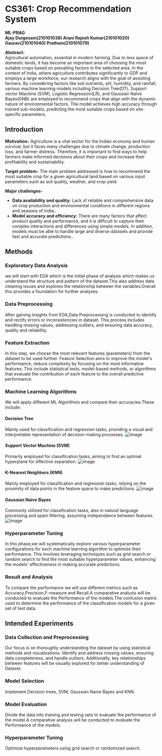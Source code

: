 # CS361: Crop Recommendation System

**ML-PRAG**  
**Ajay Durgesam(210101038)  Arani Rajesh Kumar(210101020)  Gaurav(210101040)  Pratham(210101079)**

**Abstract:**  
Agricultural automation, essential in modern farming. Due to less space of domestic lands, it has become an important area of choosing the most suitable crops based on prevailing factors in the selected area. In the context of India, where agriculture contributes significantly to GDP and employs a large workforce, our research aligns with the goal of assisting farmers. By considering factors like soil nutrients, pH, humidity, and rainfall, various machine learning models including Decision Tree(DT), Support vector Machine (SVM), Logistic Regression(LR), and Gaussian Naïve Bayes(GNB) are employed to recommend crops that align with the dynamic nature of environmental factors. The model achieves high accuracy through trained sub-models, predicting the most suitable crops based on site-specific parameters. 

## Introduction

**Motivation-** Agriculture is a vital sector for the Indian economy and human survival, but it faces many challenges due to climate change, production loss, and farmer distress. Therefore, it is important to find ways to help farmers make informed decisions about their crops and increase their profitability and sustainability.

**Target problem-** The main problem addressed is how to recommend the most suitable crop for a given agricultural land based on various input parameters such as soil quality, weather, and crop yield.

**Major challenges-** 

- **Data availability and quality:** Lack of reliable and comprehensive data on crop production and environmental conditions in different regions and seasons of India..
- **Model accuracy and efficiency:** There are many factors that affect product quality and performance, and it is difficult to capture their complex interactions and differences using simple models. In addition, models must be able to handle large and diverse datasets and provide fast and accurate predictions..

## Methods

### Exploratory Data Analysis
we will start with EDA which is the initial phase of analysis which makes us understand the structure and pattern of the dataset.This also address data cleaning issues and explores the relationship between the variables.Overall this provides a foundation for further analyses.

### Data Preprocessing
After gaining insights from EDA,Data Preprocessing is conducted to identify and rectify errors or inconsistencies in dataset. This process includes handling missing values, addressing outliers, and ensuring data accuracy, quality and reliability.

### Feature Extraction
In this step, we choose the most relevant features (parameters) from the dataset to be used further. Feature Selection aims to improve the model's performance, reduce complexity by focusing on the most informative features. This include statistical tests, model-based methods, or algorithms that evaluate the contribution of each feature to the overall predictive performance.

### Machine Learning Algorithms
We will apply different ML Algorithms and compare their accuracies.These include:

#### Decision Tree
Mainly used for classification and regression tasks, providing a visual and interpretable representation of decision-making processes.
![image](https://github.com/Ajay-durgesam/ML-PRAG_Project/assets/114494331/58601ec5-0a78-4d9f-b855-5bb288ccd4bd)

#### Support Vector Machine (SVM)
Primarily employed for classification tasks, aiming to find an optimal hyperplane for effective separation.
![image](https://github.com/Ajay-durgesam/ML-PRAG_Project/assets/114494331/55e17e35-57f6-4420-a439-0fe3bbb28eed)

#### K-Nearest Neighbors (KNN)
Mainly employed for classification and regression tasks, relying on the proximity of data points in the feature space to make predictions.
![image](https://github.com/Ajay-durgesam/ML-PRAG_Project/assets/114494331/9ace09a4-a6f0-4113-b4b8-a500e1bf00cf)

#### Gaussian Naive Bayes
Commonly utilized for classification tasks, also in natural language processing and spam filtering, assuming independence between features.
![image](https://github.com/Ajay-durgesam/ML-PRAG_Project/assets/114494331/33ec61ba-5138-4cb7-a26e-9f19d49f4acc)

### Hyperparameter Tuning
In this phase,we will systematically explore various hyperparameter configurations for each machine learning algorithm to optimize their performance. This involves leveraging techniques such as grid search or random search to find the most suitable hyperparameter values, enhancing the models' effectiveness in making accurate predictions.

### Result and Analysis
To compare the performance we will use different metrics such as Accuracy,Precision,F-measure and Recall.A comparative analysis will be conducted to evaluate the Performance of the models.The confusion matrix used to determine the performance of the classification models for a given set of test data.

## Intended Experiments

### Data Collection and Preprocessing
Our focus is on thoroughly understanding the dataset by using statistical methods and visualizations. Identify and address missing values, ensuring data completeness, and handle outliers. Additionally, key relationships between features will be visually explored for better understanding of Dataset.

### Model Selection
Implement Decision trees, SVM, Gaussian Naive Bayes and KNN.

### Model Evaluation
Divide the data into training and testing sets to evaluate the performance of the model.A comparative analysis will be conducted to evaluate the Performance of the models.

### Hyperparameter Tuning
Optimize hyperparameters using grid search or randomized search.
